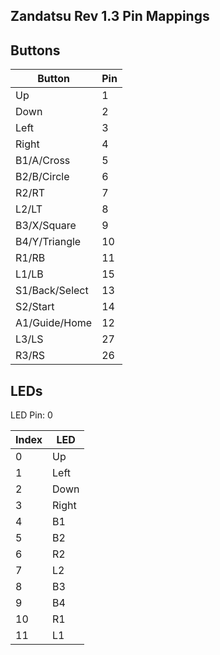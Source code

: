 ## Zandatsu Rev 1.3 Pin Mappings

## Buttons

| Button | Pin |
|--------|-----|
|   Up   |  1  |
|  Down  |  2  |
|  Left  |  3  |
| Right  |  4  |
|  B1/A/Cross | 5 |
|  B2/B/Circle | 6  |
|  R2/RT | 7  |
|  L2/LT  | 8 |
|  B3/X/Square | 9 |
|  B4/Y/Triangle | 10 |
|  R1/RB | 11 |
|  L1/LB | 15 |
| S1/Back/Select  | 13  |
| S2/Start  | 14 |
| A1/Guide/Home| 12 |
| L3/LS | 27 |
| R3/RS | 26 |

## LEDs

LED Pin: 0

|Index|LED|
|-----|---|
|0|Up|
|1|Left|
|2|Down|
|3|Right|
|4|B1|
|5|B2|
|6|R2|
|7|L2|
|8|B3|
|9|B4|
|10|R1|
|11|L1|


